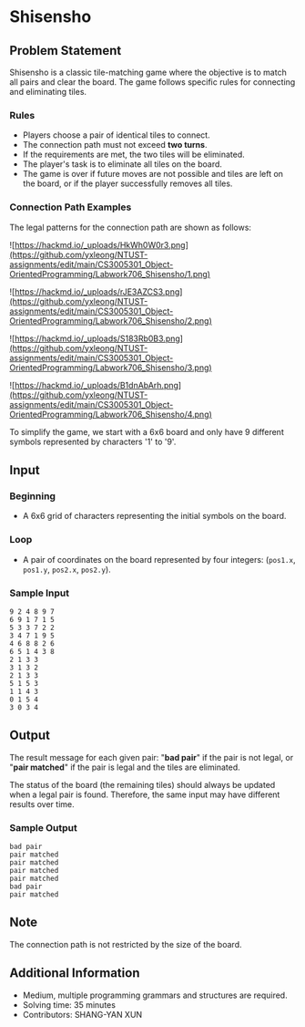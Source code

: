 # Shisensho

## Problem Statement
Shisensho is a classic tile-matching game where the objective is to match all pairs and clear the board. The game follows specific rules for connecting and eliminating tiles.

### Rules

- Players choose a pair of identical tiles to connect.
- The connection path must not exceed **two turns**.
- If the requirements are met, the two tiles will be eliminated.
- The player's task is to eliminate all tiles on the board.
- The game is over if future moves are not possible and tiles are left on the board, or if the player successfully removes all tiles.

### Connection Path Examples
The legal patterns for the connection path are shown as follows:

![https://hackmd.io/_uploads/HkWh0W0r3.png](https://github.com/yxleong/NTUST-assignments/edit/main/CS3005301_Object-OrientedProgramming/Labwork706_Shisensho/1.png)

![https://hackmd.io/_uploads/rJE3AZCS3.png](https://github.com/yxleong/NTUST-assignments/edit/main/CS3005301_Object-OrientedProgramming/Labwork706_Shisensho/2.png)

![https://hackmd.io/_uploads/S183Rb0B3.png](https://github.com/yxleong/NTUST-assignments/edit/main/CS3005301_Object-OrientedProgramming/Labwork706_Shisensho/3.png)

![https://hackmd.io/_uploads/B1dnAbArh.png](https://github.com/yxleong/NTUST-assignments/edit/main/CS3005301_Object-OrientedProgramming/Labwork706_Shisensho/4.png)


To simplify the game, we start with a 6x6 board and only have 9 different symbols represented by characters '1' to '9'.

## Input

### Beginning

- A 6x6 grid of characters representing the initial symbols on the board.

### Loop

- A pair of coordinates on the board represented by four integers: (`pos1.x`, `pos1.y`, `pos2.x`, `pos2.y`).

### Sample Input
```
9 2 4 8 9 7
6 9 1 7 1 5
5 3 3 7 2 2
3 4 7 1 9 5
4 6 8 8 2 6
6 5 1 4 3 8
2 1 3 3
3 1 3 2
2 1 3 3
5 1 5 3
1 1 4 3
0 1 5 4
3 0 3 4
```

## Output
The result message for each given pair: "**bad pair**" if the pair is not legal, or "**pair matched**" if the pair is legal and the tiles are eliminated.

The status of the board (the remaining tiles) should always be updated when a legal pair is found. Therefore, the same input may have different results over time.

### Sample Output
```
bad pair
pair matched
pair matched
pair matched
pair matched
bad pair
pair matched
```

## Note
The connection path is not restricted by the size of the board.

## Additional Information
* Medium, multiple programming grammars and structures are required.
* Solving time: 35 minutes
* Contributors: SHANG-YAN XUN
